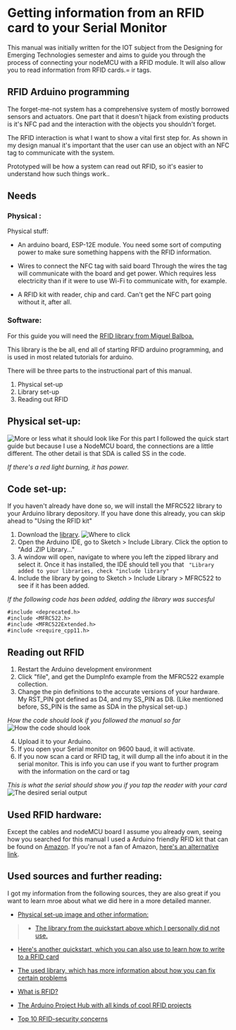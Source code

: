 # Getting information from an RFID card to your Serial Monitor
This manual was initially written for the IOT subject from the Designing for Emerging Technologies semester and aims to guide you through the process of connecting your nodeMCU with a RFID module. It will also allow you to read information from RFID cards.= ir tags.

## RFID Arduino programming
The forget-me-not system has a comprehensive system of mostly borrowed sensors and actuators.
One part that it doesn't hijack from existing products is it's NFC pad and the interaction with the objects you shouldn't forget.

The RFID interaction is what I want to show a vital first step for.
As shown in my design manual it's important that the user can use an object with an NFC tag to communicate with the system.

Prototyped will be how a system can read out RFID, so it's easier to understand how such things work.. 

## Needs
### Physical :
Physical stuff:
* An arduino board, ESP-12E module.
You need some sort of computing power to make sure something happens with the RFID information.

* Wires to connect the NFC tag with said board
Through the wires the tag will communicate with the board and get power. Which requires less electricity than if it were to use Wi-Fi to communicate with, for example.

* A RFID kit with reader, chip and card.
Can't get the NFC part going without it, after all.

### Software:
For this guide you will need the [RFID library from Miguel Balboa.](https://github.com/miguelbalboa/rfid) 

This library is the be all, end all of starting RFID arduino programming, and is used in most related tutorials for arduino.

There will be three parts to the instructional part of this manual.
1. Physical set-up
2. Library set-up
3. Reading out RFID

## Physical set-up:
![More or less what it should look like](https://github.com/wouterBijns/IOTmanual/blob/master/images/setup.png "Physical setup")
For this part I followed the quick start guide but because I use a NodeMCU board, the connections are a little different. The other detail is that SDA is called SS in the code.

*If there's a red light burning, it has power.*

## Code set-up:
If you haven't already have done so, we will install the MFRC522 library to your Arduino library depository.
If you have done this already, you can skip ahead to "Using the RFID kit"
1. Download the [library](https://github.com/miguelbalboa/rfid).
![Where to click](https://github.com/wouterBijns/IOTmanual/blob/master/images/downloading.png)
2. Open the Arduino IDE, go to Sketch > Include Library. Click the option to "Add .ZIP Library..."
3. A window will open, navigate to where you left the zipped library and select it. Once it has installed, the IDE should tell you that ` "Library added to your libraries, check "include library"`
4. Include the library by going to Sketch > Include Library > MFRC522 to see if it has been added.

*If the following code has been added, adding the library was succesful*
``` 
#include <deprecated.h>
#include <MFRC522.h>
#include <MFRC522Extended.h>
#include <require_cpp11.h> 
```

## Reading out RFID
1. Restart the Arduino development environment
2. Click "file", and get the DumpInfo example from the MFRC522 example collection.
3. Change the pin definitions to the accurate versions of your hardware. My RST_PIN got defined as D4, and my SS_PIN as D8. (Like mentioned before, SS_PIN is the same as SDA in the physical set-up.)

*How the code should look if you followed the manual so far*
![How the code should look](https://github.com/wouterBijns/IOTmanual/blob/master/images/desiredCode.png "Desired code input")

4. Upload it to your Arduino.
5. If you open your Serial monitor on 9600 baud, it will activate.
6. If you now scan a card or RFID tag, it will dump all the info about it in the serial monitor. This is info you can use if you want to further program with the information on the card or tag

*This is what the serial should show you if you tap the reader with your card*
![The desired serial output](https://github.com/wouterBijns/IOTmanual/blob/master/images/desiredOutput.png "Desired output")

## Used RFID hardware: 
Except the cables and nodeMCU board I assume you already own, seeing how you searched for this manual I used a Arduino friendly RFID kit that can be found on [Amazon](https://www.amazon.co.uk/AZDelivery-Reader-Arduino-Raspberry-including/dp/B01M28JAAZ?psc=1&SubscriptionId=AKIAILSHYYTFIVPWUY6Q&tag=duc08-21&linkCode=xm2&camp=2025&creative=165953&creativeASIN=B01M28JAAZ). If you're not a fan of Amazon, [here's an alternative link](https://www.az-delivery.de/products/rfid-set).

## Used sources and further reading:
I got my information from the following sources, they are also great if you want to learn mroe about what we did here in a more detailed manner.

* [Physical set-up image and other information:](https://www.addicore.com/v/vspfiles/downloadables/Product%20Downloadables/RFID_RC522/RFIDQuickStartGuide.pdf/)

>* [The library from the quickstart above which I personally did not use.](https://github.com/steigeia/RFID_UNID_LOGGER)

* [Here's another quickstart, which you can also use to learn how to write to a RFID card](https://www.teachmemicro.com/arduino-rfid-rc522-tutorial/)

* [The used library, which has more information about how you can fix certain problems](https://github.com/miguelbalboa/rfid)

* [What is RFID?](https://www.epc-rfid.info/rfid)

* [The Arduino Project Hub with all kinds of cool RFID projects](https://create.arduino.cc/projecthub/projects/tags/rfid)

* [Top 10 RFID-security concerns](https://securitywing.com/top-10-rfid-security-concerns-threats/)
